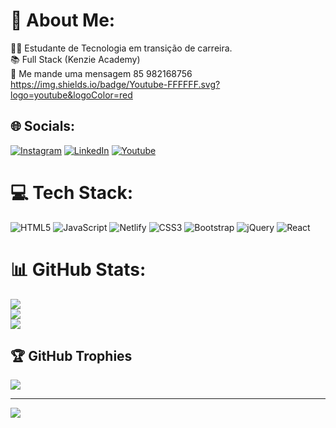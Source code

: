 # 💫 About Me:
👨‍💻 Estudante de Tecnologia em transição de carreira. <br>📚 Full Stack (Kenzie Academy)<br>💬 Me mande uma mensagem 85 982168756<br>
https://img.shields.io/badge/Youtube-FFFFFF.svg?logo=youtube&logoColor=red

## 🌐 Socials:
[![Instagram](https://img.shields.io/badge/Instagram-%23E4405F.svg?logo=Instagram&logoColor=white)](https://instagram.com/https://www.instagram.com/henriqueribeiro77/) [![LinkedIn](https://img.shields.io/badge/LinkedIn-%230077B5.svg?logo=linkedin&logoColor=white)](https://linkedin.com/in/https://www.linkedin.com/in/henriqueribeirodev/)  [![Youtube](https://img.shields.io/badge/Youtube-FFFFFF.svg?logo=youtube&logoColor=red)](https://www.youtube.com/channel/UCNzgigLkeAg6DOP9wNptpGQ) 


# 💻 Tech Stack:
![HTML5](https://img.shields.io/badge/html5-%23E34F26.svg?style=for-the-badge&logo=html5&logoColor=white) ![JavaScript](https://img.shields.io/badge/javascript-%23323330.svg?style=for-the-badge&logo=javascript&logoColor=%23F7DF1E) ![Netlify](https://img.shields.io/badge/netlify-%23000000.svg?style=for-the-badge&logo=netlify&logoColor=#00C7B7) ![CSS3](https://img.shields.io/badge/css3-%231572B6.svg?style=for-the-badge&logo=css3&logoColor=white) ![Bootstrap](https://img.shields.io/badge/bootstrap-%23563D7C.svg?style=for-the-badge&logo=bootstrap&logoColor=white) ![jQuery](https://img.shields.io/badge/jquery-%230769AD.svg?style=for-the-badge&logo=jquery&logoColor=white) ![React](https://img.shields.io/badge/react-%2320232a.svg?style=for-the-badge&logo=react&logoColor=%2361DAFB)
# 📊 GitHub Stats:
![](https://github-readme-stats.vercel.app/api?username=CHenriqueRibeiro&theme=vue-dark&hide_border=false&include_all_commits=true&count_private=true)<br/>
![](https://github-readme-streak-stats.herokuapp.com/?user=CHenriqueRibeiro&theme=vue-dark&hide_border=false)<br/>
![](https://github-readme-stats.vercel.app/api/top-langs/?username=CHenriqueRibeiro&theme=vue-dark&hide_border=false&include_all_commits=true&count_private=true&layout=compact)

## 🏆 GitHub Trophies
![](https://github-profile-trophy.vercel.app/?username=CHenriqueRibeiro&theme=radical&no-frame=false&no-bg=true&margin-w=4)

---
[![](https://visitcount.itsvg.in/api?id=CHenriqueRibeiro&icon=0&color=0)](https://visitcount.itsvg.in)

<!-- Proudly created with GPRM ( https://gprm.itsvg.in ) -->
